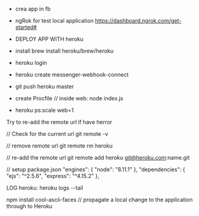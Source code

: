 - crea app in fb
-  ngRok for test local application https://dashboard.ngrok.com/get-started#


- DEPLOY APP WITH heroku
-  install brew install heroku/brew/heroku 
-   heroku login
-  heroku create messenger-webhook-connect
-  git push heroku master
- create Procfile  // inside   web: node index.js

-  heroku ps:scale web=1


Try to re-add the remote url if have herror

// Check for the current url 
git remote -v

// remove remote url
git remote rm heroku

// re-add the remote url
git remote add heroku git@heroku.com:name.git


// setup   package.json
 "engines": {
    "node": "8.11.1"
  },
  "dependencies": {
    "ejs": "^2.5.6",
    "express": "^4.15.2"
  },


LOG heroku:
heroku logs --tail


npm install cool-ascii-faces //    propagate a local change to the application through to Heroku
